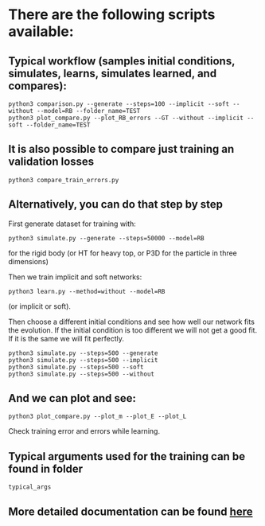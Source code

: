 # There are the following scripts available:

## Typical workflow (samples initial conditions, simulates, learns, simulates learned, and compares):

    python3 comparison.py --generate --steps=100 --implicit --soft --without --model=RB --folder_name=TEST
    python3 plot_compare.py --plot_RB_errors --GT --without --implicit --soft --folder_name=TEST

## It is also possible to compare just training an validation losses 

    python3 compare_train_errors.py

## Alternatively, you can do that step by step
First generate dataset for training with:

    python3 simulate.py --generate --steps=50000 --model=RB

for the rigid body (or HT for heavy top, or P3D for the particle in three dimensions)

Then we train implicit and soft networks:

    python3 learn.py --method=without --model=RB

(or implicit or soft).

Then choose a different initial conditions and see how well our network fits the evolution. If the initial condition is too different we will not get a good fit. If it is the same we will fit perfectly. 

    python3 simulate.py --steps=500 --generate
    python3 simulate.py --steps=500 --implicit
    python3 simulate.py --steps=500 --soft
    python3 simulate.py --steps=500 --without

## And we can plot and see:

    python3 plot_compare.py --plot_m --plot_E --plot_L

Check training error and errors while learning. 

## Typical arguments used for the training can be found in folder 

    typical_args

## More detailed documentation can be found <a href="www.karlin.mff.cuni.cz/~pavelka/direct-poisson-neural-networks" target="_blank">here</a>
    
